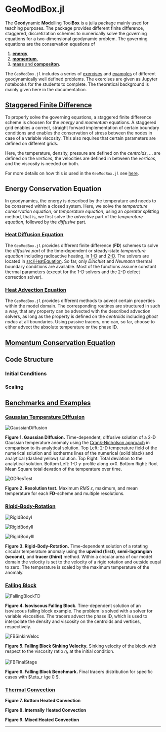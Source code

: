 # GeoModBox.jl

The **Geod**ynamic **Mod**elling Tool**Box** is a julia package mainly used for teaching purposes. The package provides different finite difference, staggered, discretization schemes to numerically solve the governing equations for a two-dimensional geodynamic problem. The governing equations are the conservation equations of 

1) [**energy**](./man/DiffMain.md), 
2) [**momentum**](./man/MomentumMain.md), 
3)  [**mass** and **compositon**](./man/AdvectMain.md). 

The ```GeoModBox.jl``` includes a series of [exercises](https://github.com/GeoSci-FFM/GeoModBox.jl/blob/main/exercises/) and [examples](https://github.com/GeoSci-FFM/GeoModBox.jl/blob/main/examples/) of different geodynamically well defined problems. The exercises are given as Jupyter notebooks for the students to complete. The theoretical background is mainly given here in the documentation.

## [Staggered Finite Difference](./man/GESolution.md)

To properly solve the governing equations, a staggered finite difference scheme is choosen for the *energy* and *momentum* equations. A staggered grid enables a correct, straight forward implementation of certain boundary conditions and enables the conservation of stress between the nodes in case of a variable viscosity. This also requires that certain parameters are defined on different grids. 

Here, the temperature, density, pressure are defined on the *centroids*, ... are defined on the *vertices*, the velocities are defined in between the *vertices*, and the viscosity is needed on both. 

For more details on how this is used in the ```GeoModBox.jl``` see [here](./man/GESolution.md).

## Energy Conservation Equation

In geodynamics, the energy is described by the temperature and needs to be conserved within a closed system. Here, we solve the *temperature conservation equation*, or *temperature equation*, using an *operator splitting* method, that is, we first solve the *advective* part of the *temperature equation*, followed by the *diffusive* part. 

### [Heat Diffusion Equation](./man/DiffMain.md)

The ```GeoModBox.jl``` provides different finite difference (**FD**) schemes to solve the *diffusive part* of the time-dependent or steady-state *temperature equation* including radioactive heating, in [1-D](./man/DiffOneD.md) and [2-D](./man/DiffTwoD.md). The solvers are located in [src/HeatEquation](https://github.com/GeoSci-FFM/GeoModBox.jl/blob/main/src/HeatEquation/). So far, only *Dirichlet* and *Neumann* thermal boundary conditions are available. Most of the functions assume constant thermal parameters (except for the 1-D solvers and the 2-D defect correction solver). 

### [Heat Advection Equation](./man/AdvectMain.md)

The ```GeoModBox.jl``` provides different methods to advect certain properties within the model domain. The corresponding routines are structured in such a way, that any property can be advected with the described advection solvers, as long as the property is defined on the *centroids* including *ghost nodes* at all boundaries. Using passive tracers, one can, so far, choose to either advect the absolute temperature or the phase ID. 

## [Momentum Conservation Equation](./man/MomentumMain.md)

## Code Structure

### Initial Conditions 

### Scaling

## [Benchmarks and Examples](https://github.com/GeoSci-FFM/GeoModBox.jl/blob/main/examples/)

### [Gaussian Temperature Diffusion](https://github.com/GeoSci-FFM/GeoModBox.jl/blob/main/examples/DiffusionEquation/2D/Gaussian_Diffusion.jl)

![GaussianDiffusion](./assets/Gaussian_Diffusion_CNA_nx_100_ny_100.gif)

**Figure 1. Gaussian Diffusion.** Time-dependent, diffusive solution of a 2-D Gaussian temperature anomaly using the [Crank-Nicholson approach](https://github.com/GeoSci-FFM/GeoModBox.jl/blob/main/src/HeatEquation/CNA.jl) in comparison to its analytical solution. Top Left: 2-D temperature field of the numerical solution and isotherms lines of the numerical (solid black) and analytical (dashed yellow) solution. Top Right: Total deviation to the analytical solution. Bottom Left: 1-D y-profile along x=0. Bottom Right: Root Mean Square total devation of the temperature over time. 

![GDResTest](./assets/Gaussian_ResTest.png)

**Figure 2. Resolution test.** Maximum *RMS* $\varepsilon$, maximum, and mean temperature for each **FD**-scheme and multiple resolutions. 

### [Rigid-Body-Rotation](https://github.com/GeoSci-FFM/GeoModBox.jl/blob/main/examples/AdvectionEquation/2D_Advection.jl)

![RigidBodyI](./assets/2D_advection_circle_RigidBody_upwind_100_100_nth_1.gif)

![RigidBodyII](./assets/2D_advection_circle_RigidBody_semilag_100_100_nth_1.gif)

![RigidBodyIII](./assets/2D_advection_circle_RigidBody_tracers_100_100_nth_1.gif)

**Figure 3. Rigid-Body-Rotation.** Time-dependent solution of a rotating circular temperature anomaly using the **upwind (first)**, **semi-lagrangian (second)**, and **tracer (third)** method. Within a circular area of our model domain the velocity is set to the velocity of a rigid rotation and outside euqal to zero. The temperature is scaled by the maximum temperature of the anomaly. 

### [Falling Block](https://github.com/GeoSci-FFM/GeoModBox.jl/blob/main/examples/StokesEquation/2D/FallingBlockBenchmark.jl)

![FallingBlockTD](./assets/Falling_block_ηr_0.0_tracers.gif)

**Figure 4. Isoviscous Falling Block.** Time-dependent solution of an isoviscous falling block example. The problem is solved with a solver for variable viscosities. The tracers advect the phase ID, which is used to interpolate the density and viscosity on the centroids and vertices, respectively. 

![FBSinkinVeloc](./assets/FallingBlock_SinkingVeloc_tracers.png)

**Figure 5. Falling Block Sinking Velocity.** Sinking velocity of the block with respect to the viscosity ratio $\eta_r$ at the initial condition. 

![FBFinalStage](./assets/FallingBlock_FinalStage_tracers.png)

**Figure 6. Falling Block Benchmark.** Final tracers distribution for specific cases with $\eta_r \ge 0 $. 

### [Thermal Convection]()

**Figure 7. Bottom Heated Convection**

**Figure 8. Internally Heated Convection**

**Figure 9. Mixed Heated Convection**

------------------
